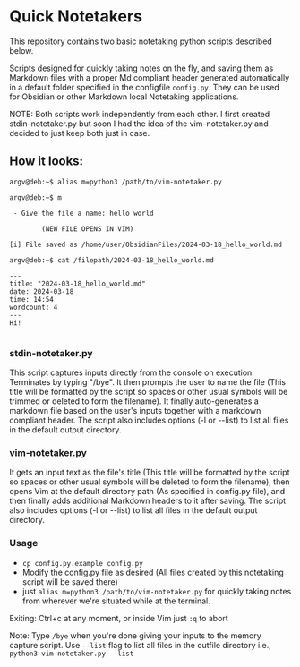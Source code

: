 # Quick Notetakers

This repository contains two basic notetaking python scripts described below.

Scripts designed for quickly taking notes on the fly, and saving them as Markdown files with a proper Md compliant header generated automatically in a default folder specified in the configfile `config.py`. They can be used for Obsidian or other Markdown local Notetaking applications.

NOTE: Both scripts work independently from each other. I first created stdin-notetaker.py but soon I had the idea of the vim-notetaker.py and decided to just keep both just in case.

## How it looks:

```
argv@deb:~$ alias m=python3 /path/to/vim-notetaker.py

argv@deb:~$ m

 - Give the file a name: hello world

        (NEW FILE OPENS IN VIM)

[i] File saved as /home/user/ObsidianFiles/2024-03-18_hello_world.md

```

```
argv@deb:~$ cat /filepath/2024-03-18_hello_world.md

---
title: "2024-03-18_hello_world.md"
date: 2024-03-18
time: 14:54
wordcount: 4
---
Hi!


```

### stdin-notetaker.py
This script captures inputs directly from the console on execution. Terminates by typing "/bye". 
It then prompts the user to name the file (This title will be formatted by the script so spaces or other usual symbols will be trimmed or deleted to form the filename). It finally auto-generates a markdown file based on the user's inputs together with a markdown compliant header. 
The script also includes options (-l or --list) to list all files in the default output directory.

### vim-notetaker.py
It gets an input text as the file's title (This title will be formatted by the script so spaces or other usual symbols will be deleted to form the filename), then opens Vim at the default directory path (As specified in config.py file), and then finally adds additional Markdown headers to it after saving.
The script also includes options (-l or --list) to list all files in the default output directory.

### Usage

- `cp config.py.example config.py`
- Modify the config.py file as desired (All files created by this notetaking script will be saved there)
- just `alias m=python3 /path/to/vim-notetaker.py` for quickly taking notes from wherever we're situated while at the terminal.

Exiting: Ctrl+c at any moment, or inside Vim just `:q` to abort

Note: Type `/bye` when you're done giving your inputs to the memory capture script. Use `--list` flag to list all files in the outfile directory i.e., `python3 vim-notetaker.py --list`
